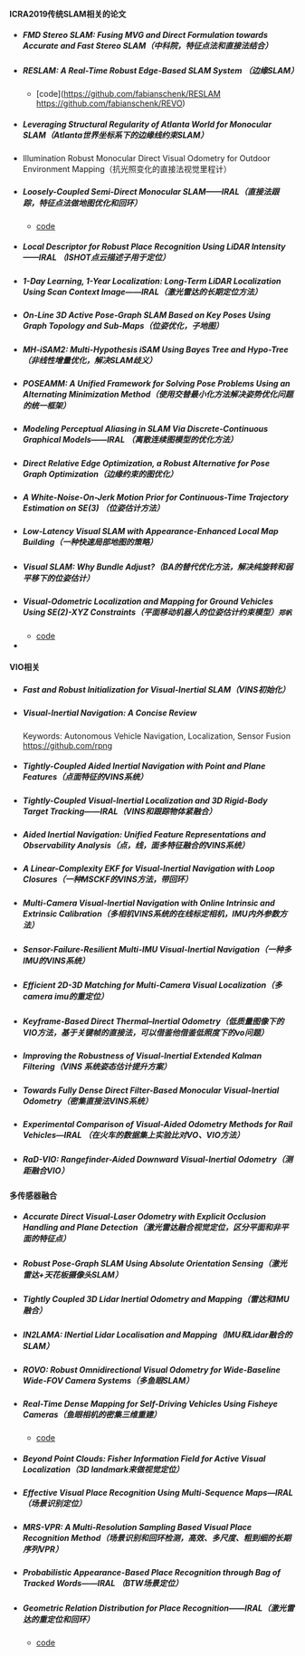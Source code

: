 #### ICRA2019传统SLAM相关的论文

+ ##### FMD Stereo SLAM: Fusing MVG and Direct Formulation towards Accurate and Fast Stereo SLAM（中科院，特征点法和直接法结合）

+ ##### RESLAM: A Real-Time Robust Edge-Based SLAM System （边缘SLAM）

  + [code](https://github.com/fabianschenk/RESLAM
    https://github.com/fabianschenk/REVO)

+ ##### Leveraging Structural Regularity of Atlanta World for Monocular SLAM（Atlanta世界坐标系下的边缘线约束SLAM）

+ Illumination Robust Monocular Direct Visual Odometry for Outdoor Environment Mapping（抗光照变化的直接法视觉里程计）

+ ##### Loosely-Coupled Semi-Direct Monocular SLAM——IRAL（直接法跟踪，特征点法做地图优化和回环）

  + [code](https://github.com/sunghoon031/LCSD_SLAM)

+ ##### Local Descriptor for Robust Place Recognition Using LiDAR Intensity——IRAL （ISHOT点云描述子用于定位）

+ ##### 1-Day Learning, 1-Year Localization: Long-Term LiDAR Localization Using Scan Context Image——IRAL（激光雷达的长期定位方法）

+ ##### On-Line 3D Active Pose-Graph SLAM Based on Key Poses Using Graph Topology and Sub-Maps（位姿优化，子地图）

+ ##### MH-iSAM2: Multi-Hypothesis iSAM Using Bayes Tree and Hypo-Tree（非线性增量优化，解决SLAM歧义）

+ ##### POSEAMM: A Unified Framework for Solving Pose Problems Using an Alternating Minimization Method（使用交替最小化方法解决姿势优化问题的统一框架）

+ ##### Modeling Perceptual Aliasing in SLAM Via Discrete-Continuous Graphical Models——IRAL （离散连续图模型的优化方法）

+ ##### Direct Relative Edge Optimization, a Robust Alternative for Pose Graph Optimization（边缘约束的图优化）

+ ##### A White-Noise-On-Jerk Motion Prior for Continuous-Time Trajectory Estimation on SE(3) （位姿估计方法）

+ ##### Low-Latency Visual SLAM with Appearance-Enhanced Local Map Building（一种快速局部地图的策略）



+ ##### Visual SLAM: Why Bundle Adjust?（BA的替代优化方法，解决纯旋转和弱平移下的位姿估计）

+ ##### Visual-Odometric Localization and Mapping for Ground Vehicles Using SE(2)-XYZ Constraints（平面移动机器人的位姿估计约束模型）`郑帆`

  + [code](https://github.com/izhengfan/se2lam)

+ 



#### VIO相关

+ ##### Fast and Robust Initialization for Visual-Inertial SLAM（VINS初始化）

+ ##### Visual-Inertial Navigation: A Concise Review

  Keywords: Autonomous Vehicle Navigation, Localization, Sensor Fusion
  https://github.com/rpng

+ ##### Tightly-Coupled Aided Inertial Navigation with Point and Plane Features（点面特征的VINS系统）

+ ##### Tightly-Coupled Visual-Inertial Localization and 3D Rigid-Body Target Tracking——IRAL（VINS和跟踪物体紧融合） 

+ ##### Aided Inertial Navigation: Unified Feature Representations and Observability Analysis（点，线，面多特征融合的VINS系统）

+ ##### A Linear-Complexity EKF for Visual-Inertial Navigation with Loop Closures（一种MSCKF的VINS方法，带回环）

+ ##### Multi-Camera Visual-Inertial Navigation with Online Intrinsic and Extrinsic Calibration（多相机VINS系统的在线标定相机，IMU内外参数方法）

+ ##### Sensor-Failure-Resilient Multi-IMU Visual-Inertial Navigation（一种多IMU的VINS系统）

+ ##### Efficient 2D-3D Matching for Multi-Camera Visual Localization（多camera imu的重定位）

+ ##### Keyframe-Based Direct Thermal–Inertial Odometry（低质量图像下的VIO方法，基于关键帧的直接法，可以借鉴他借鉴低照度下的vo问题）

+ ##### Improving the Robustness of Visual-Inertial Extended Kalman Filtering（VINS 系统姿态估计提升方案）

+ ##### Towards Fully Dense Direct Filter-Based Monocular Visual-Inertial Odometry（密集直接法VINS系统）

+ ##### Experimental Comparison of Visual-Aided Odometry Methods for Rail Vehicles—IRAL  （在火车的数据集上实验比对VO、VIO方法）

+ ##### RaD-VIO: Rangefinder-Aided Downward Visual-Inertial Odometry（测距融合VIO）



#### 多传感器融合

+ ##### Accurate Direct Visual-Laser Odometry with Explicit Occlusion Handling and Plane Detection（激光雷达融合视觉定位，区分平面和非平面的特征点）

+ ##### Robust Pose-Graph SLAM Using Absolute Orientation Sensing（激光雷达+天花板摄像头SLAM）

+ ##### Tightly Coupled 3D Lidar Inertial Odometry and Mapping（雷达和IMU融合）

+ ##### IN2LAMA: INertial Lidar Localisation and Mapping（IMU和Lidar融合的SLAM）

+ ##### ROVO: Robust Omnidirectional Visual Odometry for Wide-Baseline Wide-FOV Camera Systems（多鱼眼SLAM）

+ ##### Real-Time Dense Mapping for Self-Driving Vehicles Using Fisheye Cameras（鱼眼相机的密集三维重建）

  + [code](https://zhpcui.github.io/projects/arxiv18_densemapping/)

+ ##### Beyond Point Clouds: Fisher Information Field for Active Visual Localization（3D landmark来做视觉定位）

+ ##### Effective Visual Place Recognition Using Multi-Sequence Maps—IRAL（场景识别定位）

+ ##### MRS-VPR: A Multi-Resolution Sampling Based Visual Place Recognition Method（场景识别和回环检测，高效、多尺度、粗到细的长期序列VPR）

+ ##### Probabilistic Appearance-Based Place Recognition through Bag of Tracked Words——IRAL （BTW场景定位）

+ ##### Geometric Relation Distribution for Place Recognition——IRAL（激光雷达的重定位和回环）

  + [code](https://github.com/dlr1516/grd)

  